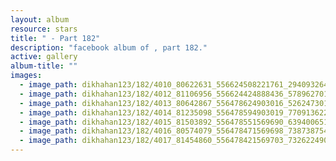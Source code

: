 ```yaml
---
layout: album
resource: stars
title: " - Part 182"
description: "facebook album of , part 182."
active: gallery
album-title: ""
images:
  - image_path: dikhahan123/182/4010_80622631_556624508221761_2940932646382862336_n.jpg
  - image_path: dikhahan123/182/4012_81106956_556624424888436_5789627013203492864_n.jpg
  - image_path: dikhahan123/182/4013_80642867_556478624903016_5262473018034094080_n.jpg
  - image_path: dikhahan123/182/4014_81235098_556478594903019_7709136228083302400_n.jpg
  - image_path: dikhahan123/182/4015_81503892_556478551569690_6394006513219796992_n.jpg
  - image_path: dikhahan123/182/4016_80574079_556478471569698_7387387540606550016_n.jpg
  - image_path: dikhahan123/182/4017_81454860_556478421569703_732622490420903936_n.jpg
---
```

